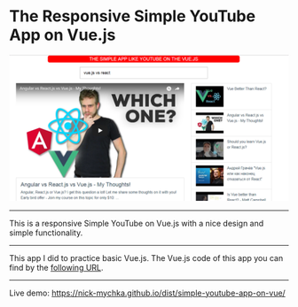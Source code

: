 # The Responsive Simple YouTube App on Vue.js
![cover for app](https://github.com/nick-mychka/simple-youtube-app-on-vue/blob/master/cover-app.png "Cover of simple app")

* * *
This is a responsive Simple YouTube on Vue.js with a nice design and simple functionality.

- - -
This app I did to practice basic Vue.js. 
The Vue.js code of this app you can find by the [following URL](https://github.com/nick-mychka/simple-youtube-app-on-vue/tree/master/src). 

- - -
Live demo: https://nick-mychka.github.io/dist/simple-youtube-app-on-vue/
